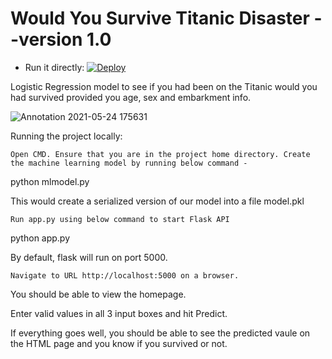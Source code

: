 
# Would You Survive Titanic Disaster --version 1.0
- Run it directly: [![Deploy](https://www.herokucdn.com/deploy/button.svg)](https://would-you-survive-the-titanic.herokuapp.com/)

Logistic Regression model to see if you had been on the Titanic would you had survived provided you age, sex and embarkment info.

![Annotation 2021-05-24 175631](https://user-images.githubusercontent.com/68852047/119347676-7aca9300-bcb9-11eb-957b-b622481212eb.png)


Running the project locally:

    Open CMD. Ensure that you are in the project home directory. Create the machine learning model by running below command -

python mlmodel.py

This would create a serialized version of our model into a file model.pkl

    Run app.py using below command to start Flask API

python app.py

By default, flask will run on port 5000.

    Navigate to URL http://localhost:5000 on a browser.

You should be able to view the homepage.

Enter valid values in all 3 input boxes and hit Predict.

If everything goes well, you should be able to see the predicted vaule on the HTML page and you know if you survived or not.
